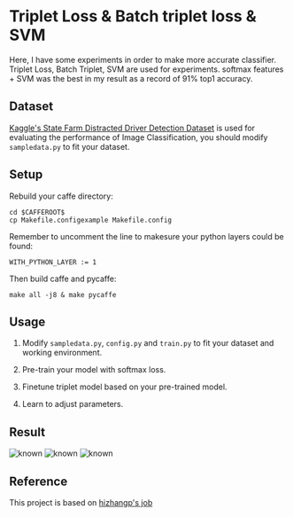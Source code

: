 # Triplet Loss & Batch triplet loss & SVM
Here, I have some experiments in order to make more accurate classifier. Triplet Loss, Batch Triplet, SVM are used for experiments. softmax features + SVM was the best in my result as a record of 91% top1 accuracy.

## Dataset

[Kaggle's State Farm Distracted Driver Detection Dataset](https://www.kaggle.com/c/state-farm-distracted-driver-detection) is used for evaluating the performance of Image Classification, you should modify `sampledata.py` to fit your dataset.

## Setup

Rebuild your caffe directory:

	cd $CAFFEROOT$
	cp Makefile.configexample Makefile.config

Remember to uncomment the line to makesure your python layers could be found:

	WITH_PYTHON_LAYER := 1

Then build caffe and pycaffe:

	make all -j8 & make pycaffe

## Usage

1. Modify `sampledata.py`, `config.py` and `train.py` to fit your dataset and working environment.

2. Pre-train your model with softmax loss.

3. Finetune triplet model based on your pre-trained model.

4. Learn to adjust parameters.

## Result

![known](https://github.com/gustavkkk/image-classifier/blob/master/A.png)
![known](https://github.com/gustavkkk/image-classifier/blob/master/B.png)
![known](https://github.com/gustavkkk/image-classifier/blob/master/C.png)

## Reference
This project is based on [hizhangp's job](https://github.com/hizhangp/triplet)
